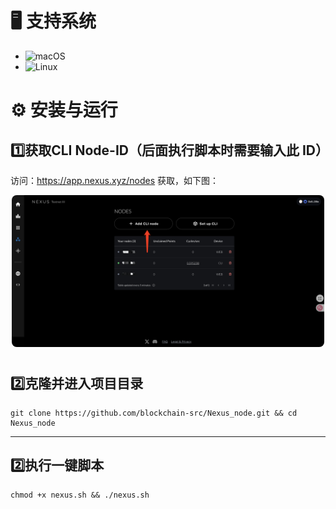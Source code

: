 # 🖥️ **支持系统**
- ![macOS](https://img.shields.io/badge/-macOS-000000?logo=apple&logoColor=white)
- ![Linux](https://img.shields.io/badge/-Linux-FCC624?logo=linux&logoColor=black)

# ⚙️ **安装与运行**
## 1️⃣获取CLI Node-ID（后面执行脚本时需要输入此 ID）
访问：https://app.nexus.xyz/nodes 获取，如下图：

<div align="center">
  <img src="GET_NODE_ID.png" alt="CLI NODE-ID" width="500" style="border-radius: 8px; margin-bottom: 10px;"/>
</div>

## 2️⃣克隆并进入项目目录
```
git clone https://github.com/blockchain-src/Nexus_node.git && cd Nexus_node
```
---
## 2️⃣执行一键脚本
```
chmod +x nexus.sh && ./nexus.sh
```